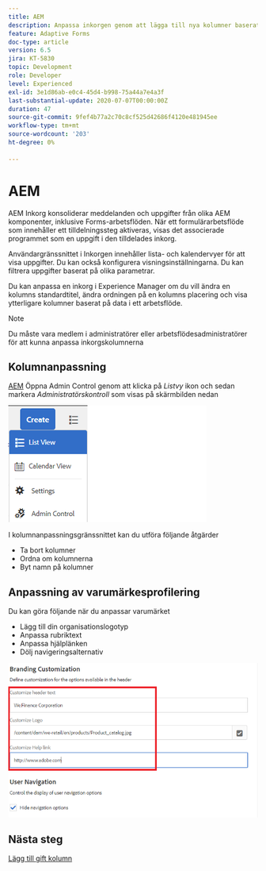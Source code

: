 ```yaml
---
title: AEM
description: Anpassa inkorgen genom att lägga till nya kolumner baserat på arbetsflödesdata
feature: Adaptive Forms
doc-type: article
version: 6.5
jira: KT-5830
topic: Development
role: Developer
level: Experienced
exl-id: 3e1d86ab-e0c4-45d4-b998-75a44a7e4a3f
last-substantial-update: 2020-07-07T00:00:00Z
duration: 47
source-git-commit: 9fef4b77a2c70c8cf525d42686f4120e481945ee
workflow-type: tm+mt
source-wordcount: '203'
ht-degree: 0%

---
```


# AEM

AEM Inkorg konsoliderar meddelanden och uppgifter från olika AEM komponenter, inklusive Forms-arbetsflöden. När ett formulärarbetsflöde som innehåller ett tilldelningssteg aktiveras, visas det associerade programmet som en uppgift i den tilldelades inkorg.

Användargränssnittet i Inkorgen innehåller lista- och kalendervyer för att visa uppgifter. Du kan också konfigurera visningsinställningarna. Du kan filtrera uppgifter baserat på olika parametrar.

Du kan anpassa en inkorg i Experience Manager om du vill ändra en kolumns standardtitel, ändra ordningen på en kolumns placering och visa ytterligare kolumner baserat på data i ett arbetsflöde.

>[!NOTE]
>
>Du måste vara medlem i administratörer eller arbetsflödesadministratörer för att kunna anpassa inkorgskolumnerna

## Kolumnanpassning

[AEM](http://localhost:4502/aem/inbox)
Öppna Admin Control genom att klicka på _Listvy_ ikon och sedan markera _Administratörskontroll_ som visas på skärmbilden nedan

![admin-control](assets/open-customization.png)

I kolumnanpassningsgränssnittet kan du utföra följande åtgärder

* Ta bort kolumner
* Ordna om kolumnerna
* Byt namn på kolumner

## Anpassning av varumärkesprofilering

Du kan göra följande när du anpassar varumärket

* Lägg till din organisationslogotyp
* Anpassa rubriktext
* Anpassa hjälplänken
* Dölj navigeringsalternativ

![inbox-branding](assets/branding-customization.PNG)

## Nästa steg

[Lägg till gift kolumn](./add-married-column.md)
